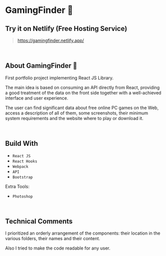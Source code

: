 # GamingFinder 🔎

## Try it on Netlify (Free Hosting Service)
> https://gamingfinder.netlify.app/

<br>


## About GamingFinder 🔎
First portfolio project implementing React JS Library.

The main idea is based on consuming an API directly from React, providing a good treatment of the data on the front side together with a well-achieved interface and user experience.

The user can find significant data about free online PC games on the Web, access a description of all of them, some screenshots, their minimum system requirements and the website where to play or download it.

<br>


## Build With
- `React JS`
- `React Hooks`
- `Webpack`
- `API`
- `Bootstrap`

Extra Tools:
- `Photoshop`

<br>


## Technical Comments
I prioritized an orderly arrangement of the components: their location in the various folders, their names and their content.

Also I tried to make the code readable for any user.
